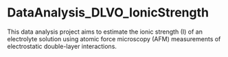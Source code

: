 # DataAnalysis_DLVO_IonicStrength
This data analysis project aims to estimate the ionic strength (I) of an electrolyte solution using atomic force microscopy (AFM) measurements of electrostatic double-layer interactions.
